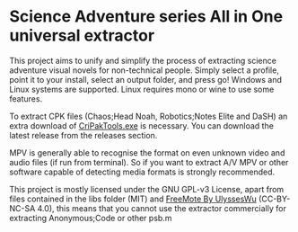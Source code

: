 # Science Adventure series All in One universal extractor

This project aims to unify and simplify the process of extracting science adventure visual novels for non-technical people.
Simply select a profile, point it to your install, select an output folder, and press go!
Windows and Linux systems are supported. Linux requires mono or wine to use some features.

To extract CPK files (Chaos;Head Noah, Robotics;Notes Elite and DaSH) an extra download of [CriPakTools.exe](https://github.com/esperknight/CriPakTools) is necessary. You can download the latest release from the releases section.

MPV is generally able to recognise the format on even unknown video and audio files (if run from terminal). So if you want to extract A/V MPV or other software capable of detecting media formats is strongly recommended.

This project is mostly licensed under the GNU GPL-v3 License, apart from files contained in the libs folder (MIT) and [FreeMote By UlyssesWu](https://github.com/UlyssesWu/FreeMote) (CC-BY-NC-SA 4.0), this means that you cannot use the extractor commercially for extracting Anonymous;Code or other psb.m

